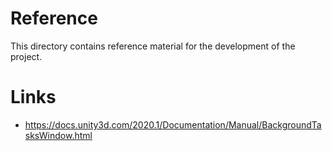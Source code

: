 # Reference

This directory contains reference material for the development of the project.

# Links
* https://docs.unity3d.com/2020.1/Documentation/Manual/BackgroundTasksWindow.html
